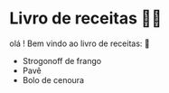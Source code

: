 # Livro de receitas :man_cook:

olá ! Bem vindo ao livro de receitas: :wave:

- Strogonoff de frango
- Pavê
- Bolo de cenoura

